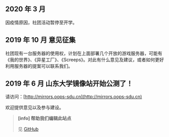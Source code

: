 ## 2020 年 3 月 
因疫情原因，社团活动暂停至开学。

## 2019 年 10 月 意见征集
社团现有一台服务器的使用权，计划在上面部署几个开放的游戏服务器，可能有《我的世界》、《异星工厂》、《Screeps》。对此有什么意见及建议，或者如何更好利用服务器的提案可以联系我们。

## 2019 年 6 月 山东大学镜像站开始公测了！

请访问：[http://mirrors.oops-sdu.cn](http://mirrors.oops-sdu.cn)

欢迎提供意见以及参与建设。


> **[info] 帮助我们编辑此站点**
>
> 见 [GitHub](https://github.com/oops-sdu/oops-sdu.cn/blob/master/how_to_use.md)
